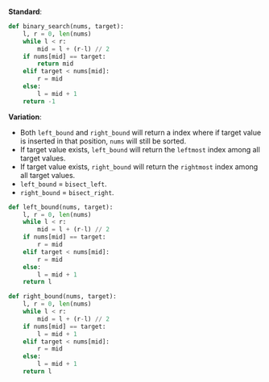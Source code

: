 **Standard**:
```python
def binary_search(nums, target):
    l, r = 0, len(nums)
    while l < r:
        mid = l + (r-l) // 2
    if nums[mid] == target:
        return mid
    elif target < nums[mid]:
        r = mid
    else:
        l = mid + 1
    return -1
```
**Variation**:
- Both `left_bound` and `right_bound` will return a index where if target value is inserted in that position, `nums` will still be sorted.
- If target value exists, `left_bound` will return the `leftmost` index among all target values.
- If target value exists, `right_bound` will return the `rightmost` index among all target values.
- `left_bound` = `bisect_left`.
- `right_bound` = `bisect_right`.

```python
def left_bound(nums, target):
    l, r = 0, len(nums)
    while l < r:
        mid = l + (r-l) // 2
    if nums[mid] == target:
        r = mid
    elif target < nums[mid]:
        r = mid
    else:
        l = mid + 1
    return l

def right_bound(nums, target):
    l, r = 0, len(nums)
    while l < r:
        mid = l + (r-l) // 2
    if nums[mid] == target:
        l = mid + 1
    elif target < nums[mid]:
        r = mid
    else:
        l = mid + 1
    return l
```
